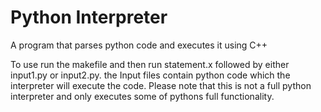 # Python Interpreter
 A program that parses python code and executes it using C++

To use run the makefile and then run statement.x followed by either input1.py or input2.py. the Input files contain python code which the interpreter will execute the code. Please note that this is not a full python interpreter and only executes some of pythons full functionality.
